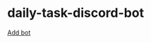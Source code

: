 # daily-task-discord-bot

[Add bot](https://discordapp.com/api/oauth2/authorize?client_id=701004220773695499&permissions=207952&scope=bot "Daily Task Bot")
